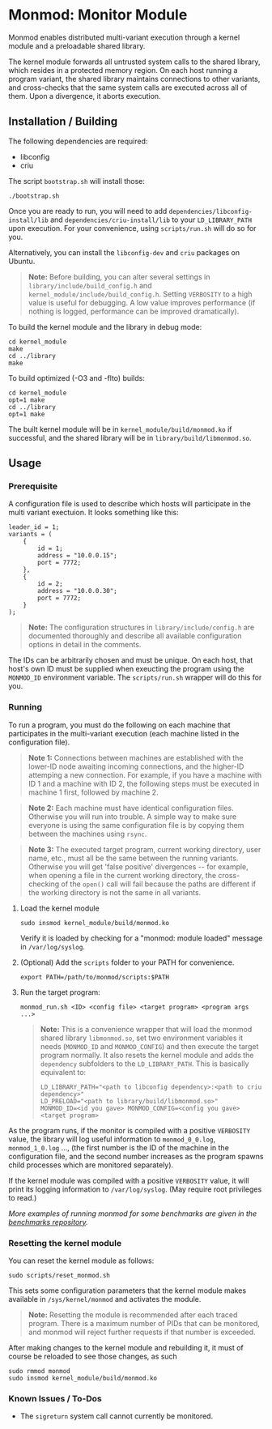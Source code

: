 # Monmod: Monitor Module

Monmod enables distributed multi-variant execution through a kernel module and a preloadable shared library.

The kernel module forwards all untrusted system calls to the shared library, which resides in a protected memory region. On each host running a program variant, the shared library maintains connections to other variants, and cross-checks that the same system calls are executed across all of them. Upon a divergence, it aborts execution.

## Installation / Building

The following dependencies are required:
- libconfig
- criu

The script `bootstrap.sh` will install those:

```
./bootstrap.sh
```

Once you are ready to run, you will need to add 
`dependencies/libconfig-install/lib` and `dependencies/criu-install/lib` to your `LD_LIBRARY_PATH` upon execution. For your convenience, using `scripts/run.sh` 
will do so for you.

Alternatively, you can install the `libconfig-dev` and `criu` packages on 
Ubuntu.

> **Note:** Before building, you can alter several settings in 
`library/include/build_config.h` and `kernel_module/include/build_config.h`.
Setting `VERBOSITY` to a high value is useful for debugging. A low value
improves performance (if nothing is logged, performance can be improved
dramatically).

To build the kernel module and the library in debug mode:

```
cd kernel_module
make
cd ../library
make
```

To build optimized (-O3 and -flto) builds:

```
cd kernel_module
opt=1 make
cd ../library
opt=1 make
```

The built kernel module will be in `kernel_module/build/monmod.ko` if successful, and the shared library will be in `library/build/libmonmod.so`.

## Usage

### Prerequisite 

A configuration file is used to describe which hosts will participate in the multi variant exectuion.  It looks something like this:

	leader_id = 1;
	variants = (
		{
			id = 1;
			address = "10.0.0.15";
			port = 7772;
		},
		{
			id = 2;
			address = "10.0.0.30";
			port = 7772;
		}
	);

> **Note:** The configuration structures in `library/include/config.h` are 
documented thoroughly and describe all available configuration options in detail 
in the comments.

The IDs can be arbitrarily chosen and must be unique. On each host, that host's 
own ID must be supplied when exeucting the program using the `MONMOD_ID` 
environment variable. The `scripts/run.sh` wrapper will do this for you.

### Running

To run a program, you must do the following on each machine that participates in 
the multi-variant execution (each machine listed in the configuration file). 

> **Note 1:** Connections between machines are established with the lower-ID
node awaiting incoming connections, and the higher-ID attemping a new 
connection.  For example, if you have a machine with ID 1 and
a machine with ID 2, the following steps must be executed in machine 1 first,
followed by machine 2.

> **Note 2:** Each machine must have identical configuration files. Otherwise
you will run into trouble. A simple way to make sure everyone is using the
same configuration file is by copying them between the machines using `rsync`.

> **Note 3:** The executed target program, current working directory, user name,
etc., must all be the same between the running variants. Otherwise you will
get 'false positive' divergences -- for example, when opening a file in the
current working directory, the cross-checking of the `open()` call will fail
because the paths are different if the working directory is not the same in
all variants.

1. Load the kernel module 
   
   ```
   sudo insmod kernel_module/build/monmod.ko
   ```

   Verify it is loaded by checking for a "monmod: module loaded" message in 
   `/var/log/syslog`.

2. (Optional) Add the `scripts` folder to your PATH for convenience.

   ```
   export PATH=/path/to/monmod/scripts:$PATH
   ```


3. Run the target program:  
   
   ```
   monmod_run.sh <ID> <config file> <target program> <program args ...>
   ```

   > **Note:** This is a convenience wrapper that will load the monmod shared library
   `libmonmod.so`, set two environment variables it needs (`MONMOD_ID` and
   `MONMOD_CONFIG`) and then execute the target program normally.  It also 
   resets the kernel module and adds the `dependency` subfolders to the 
   `LD_LIBRARY_PATH`.  This is basically equivalent to:
   >
   > ```
   > LD_LIBRARY_PATH="<path to libconfig dependency>:<path to criu dependency>"
   > LD_PRELOAD="<path to library/build/libmonmod.so>"
   > MONMOD_ID=<id you gave> MONMOD_CONFIG=<config you gave>
   > <target program>
   > ```

As the program runs, if the monitor is compiled with a positive `VERBOSITY`
value, the library will log useful information to `monmod_0_0.log`, `monmod_1_0.log` ...,
(the first number is the ID of the machine in the configuration file, and the second number increases as the program spawns child processes which are monitored separately).

If the kernel module was compiled with a positive `VERBOSITY` value, it will 
print its logging information to `/var/log/syslog`. (May require root 
privileges to read.)

_More examples of running monmod for some benchmarks are given in the [benchmarks repository](https://github.com/<username>j/monmod-benchmarks/)._

### Resetting the kernel module
    
You can reset the kernel module as follows: 

```
sudo scripts/reset_monmod.sh
```

This sets some configuration parameters that the kernel module makes available in `/sys/kernel/monmod` and activates the module.

> **Note:** Resetting the module is recommended after each traced program. There is a maximum number of PIDs that can be monitored, and monmod will reject further requests if that number is exceeded.

After making changes to the kernel module and rebuilding it, it must of course 
be reloaded to see those changes, as such

```
sudo rmmod monmod
sudo insmod kernel_module/build/monmod.ko
```
   
### Known Issues / To-Dos

 - The `sigreturn` system call cannot currently be monitored.
